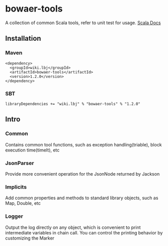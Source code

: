 # bowaer-tools

A collection of common Scala tools, refer to unit test for usage. 
[Scala Docs](https://lotcher.github.io/bowaer-tools/)

## Installation

### Maven

```shell
<dependency>
  <groupId>wiki.lbj</groupId>
  <artifactId>bowaer-tools</artifactId>
  <version>1.2.0</version>
</dependency>
```

### SBT

```shell
libraryDependencies += "wiki.lbj" % "bowaer-tools" % "1.2.0"
```



## Intro

### Common

Contains common tool functions, such as exception handling(triable), block execution time(timeIt), etc

### JsonParser

Provide more convenient operation for the JsonNode returned by Jackson

### Implicits

Add common properties and methods to standard library objects, such as Map, Double, etc

### Logger

Output the log directly on any object, which is convenient to print intermediate variables in chain call. You can control the printing behavior by customizing the Marker